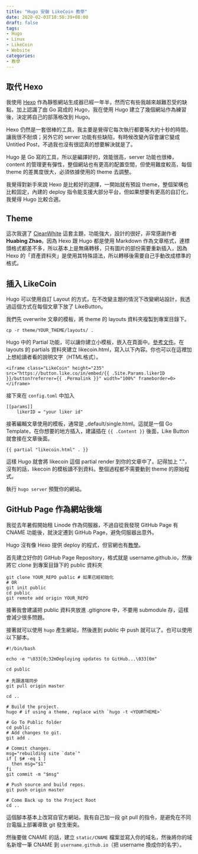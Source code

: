 ```yaml
---
title: "Hugo 安裝 LikeCoin 教學"
date: 2020-02-03T18:50:39+08:00
draft: false
tags:
- Hugo
- Linux
- LikeCoin
- Website
categories:
- 教學
---
```


## 取代 Hexo

我使用 [Hexo](https://hexo.io) 作為靜態網站生成器已經一年半，然而它有些我越來越難忍受的缺點，加上認識了由 Go 寫成的 Hugo，我在使用 Hugo 建立了幾個網站作為練習後，決定將自己的部落格改到 Hugo。

Hexo 仍然是一套很棒的工具，我主要是覺得它每次執行都要等大約十秒的時間，讓我很不耐煩；另外它的 server 功能有些缺陷，有時候改變內容會讓它變成 Untitled Post，不過我也沒有很認真的想要解決就是了。

Hugo 是 Go 寫的工具，所以是編譯好的，效能很高，server 功能也很棒，content 的管理更有彈性，整個網站也有更高的配置空間，但使用難度較高，每個 theme 的差異度很大，必須依據使用的 theme 去調整。

我覺得對新手來說 Hexo 是比較好的選擇，一開始就有預設 theme，整個架構也比較固定，內建的 deploy 指令能支援大部分平台，但如果想要有更高的自訂化，我覺得 Hugo 比較合適。

## Theme

這次我選了 [CleanWhite](https://themes.gohugo.io/hugo-theme-cleanwhite) 這套主題，功能強大，設計的很好，非常感謝作者 **Huabing Zhao**。因為 Hexo 跟 Hugo 都是使用 Markdown 作為文章格式，連標頭格式都差不多，所以基本上是無痛轉移，只有圖片的部份需要重新插入，因為 Hexo 的「資產資料夾」是使用其特殊語法，所以轉移後需要自己手動改成標準的格式。

## 插入 LikeCoin

Hugo 可以使用自訂 Layout 的方式，在不改變主題的情況下改變網站設計，我透過這個方式在每個文章下放了 LikeButton。

我們先 overwrite 文章的模板，將 theme 的 layouts 資料夾複製到專案目錄下。

```
cp -r theme/YOUR_THEME/layouts/ .
```

Hugo 中的 Partial 功能，可以讓你建立小模板，嵌入在頁面中。[參考文件](https://gohugo.io/templates/partials/)。在 layouts 的 partials 資料夾建立 likecoin.html，寫入以下內容。你也可以在這裡加上想給讀者看的說明文字（HTML格式）。

```
<iframe class="LikeCoin" height="235" src="https://button.like.co/in/embed/{{ .Site.Params.likerID }}/button?referrer={{ .Permalink }}" width="100%" frameborder=0></iframe>
```

接下來在 `config.toml` 中加入

```
[[params]]
	likerID = "your liker id"
```

接著編輯文章使用的模板，通常是 _default/single.html。這就是一個 Go Template，在你想要的地方插入，建議插在 `{{ .Content }}` 後面，Like Button 就會接在文章後面。

```
{{ partial "likecoin.html" . }}
```

這樣 Hugo 就會將 likecoin 這個 partial render 到你的文章中了。記得加上 "."，沒有的話，likecoin 的模板讀不到資料。整個過程都不需要動到 theme 的原始程式。

執行 `hugo server` 預覽你的網站。

## GitHub Page 作為網站後端

我從去年暑假開始租 Linode 作為伺服器，不過自從我發現 GitHub Page 有 CNAME 功能後，就決定遷到 GitHub Page，避免伺服器出意外。

Hugo 沒有像 Hexo 提供 deploy 的程式，但官網也有[教學](https://gohugo.io/hosting-and-deployment/hosting-on-github/)。

首先建立好你的 GitHub Page Repository，格式就是 username.github.io，然後將它 clone 到專案目錄下的 public 資料夾

```
git clone YOUR_REPO public # 如果已經初始化
# OR
git init public
cd public
git remote add origin YOUR_REPO
```

接著我會建議把 public 資料夾放進 .gitignore 中，不要用 submodule 存，這樣會減少很多問題。

接著就可以使用 `hugo` 產生網站，然後進到 public 中 push 就可以了。也可以使用以下腳本。

```
#!/bin/bash

echo -e "\033[0;32mDeploying updates to GitHub...\033[0m"

cd public

# 先跟遠端同步
git pull origin master

cd ..

# Build the project.
hugo # if using a theme, replace with `hugo -t <YOURTHEME>`

# Go To Public folder
cd public
# Add changes to git.
git add .

# Commit changes.
msg="rebuilding site `date`"
if [ $# -eq 1 ]
  then msg="$1"
fi
git commit -m "$msg"

# Push source and build repos.
git push origin master

# Come Back up to the Project Root
cd ..
```

這個腳本基本上改寫自官方網站，我有自己加一段 git pull 的指令，是避免在不同台電腦上部署導致 git 發生衝突。

然後要做 CNAME 的話，建立 `static/CNAME` 檔案並寫入你的域名，然後將你的域名新增一筆 CNAME 到 `username.github.io`（把 username 換成你的名字）。
